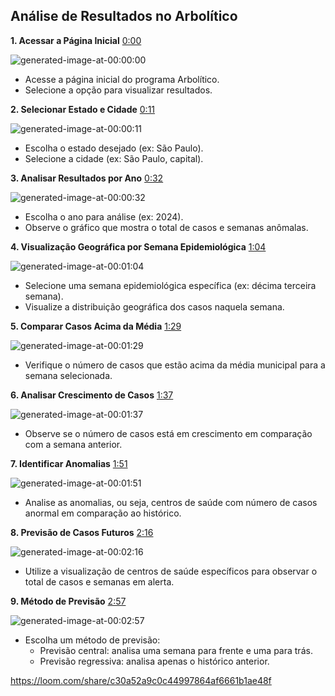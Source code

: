 ## Análise de Resultados no Arbolítico

**1. Acessar a Página Inicial** [0:00](https://loom.com/share/c30a52a9c0c44997864af6661b1ae48f?t=0)

![generated-image-at-00:00:00](https://loom.com/i/fe725123b8b04a14b063f4ddc8efddfe?workflows_screenshot=true)

- Acesse a página inicial do programa Arbolítico.
- Selecione a opção para visualizar resultados.

**2. Selecionar Estado e Cidade** [0:11](https://loom.com/share/c30a52a9c0c44997864af6661b1ae48f?t=11)

![generated-image-at-00:00:11](https://loom.com/i/dd37601651a44db790797de60c1537ac?workflows_screenshot=true)

- Escolha o estado desejado (ex: São Paulo).
- Selecione a cidade (ex: São Paulo, capital).

**3. Analisar Resultados por Ano** [0:32](https://loom.com/share/c30a52a9c0c44997864af6661b1ae48f?t=32)

![generated-image-at-00:00:32](https://loom.com/i/e1f81c8f3e264446b41e8c4b7d27f098?workflows_screenshot=true)

- Escolha o ano para análise (ex: 2024).
- Observe o gráfico que mostra o total de casos e semanas anômalas.

**4. Visualização Geográfica por Semana Epidemiológica** [1:04](https://loom.com/share/c30a52a9c0c44997864af6661b1ae48f?t=64)

![generated-image-at-00:01:04](https://loom.com/i/7ccf50f1f1bb4f5da0cee43ee8327ead?workflows_screenshot=true)

- Selecione uma semana epidemiológica específica (ex: décima terceira semana).
- Visualize a distribuição geográfica dos casos naquela semana.

**5. Comparar Casos Acima da Média** [1:29](https://loom.com/share/c30a52a9c0c44997864af6661b1ae48f?t=89)

![generated-image-at-00:01:29](https://loom.com/i/d32f89ee83234cc2afb16d829747ff10?workflows_screenshot=true)

- Verifique o número de casos que estão acima da média municipal para a semana selecionada.

**6. Analisar Crescimento de Casos** [1:37](https://loom.com/share/c30a52a9c0c44997864af6661b1ae48f?t=97)

![generated-image-at-00:01:37](https://loom.com/i/19539722c6744d68ada066d85a2fadfc?workflows_screenshot=true)

- Observe se o número de casos está em crescimento em comparação com a semana anterior.

**7. Identificar Anomalias** [1:51](https://loom.com/share/c30a52a9c0c44997864af6661b1ae48f?t=111)

![generated-image-at-00:01:51](https://loom.com/i/476a3ebfc52940e689e69793f2c23446?workflows_screenshot=true)

- Analise as anomalias, ou seja, centros de saúde com número de casos anormal em comparação ao histórico.

**8. Previsão de Casos Futuros** [2:16](https://loom.com/share/c30a52a9c0c44997864af6661b1ae48f?t=136)

![generated-image-at-00:02:16](https://loom.com/i/7cdb4a9a2c3044918436801e2a033bfd?workflows_screenshot=true)

- Utilize a visualização de centros de saúde específicos para observar o total de casos e semanas em alerta.

**9. Método de Previsão** [2:57](https://loom.com/share/c30a52a9c0c44997864af6661b1ae48f?t=177)

![generated-image-at-00:02:57](https://loom.com/i/03e037dac1cc4cda88703c16369928d9?workflows_screenshot=true)

- Escolha um método de previsão:
  - Previsão central: analisa uma semana para frente e uma para trás.
  - Previsão regressiva: analisa apenas o histórico anterior.

<https://loom.com/share/c30a52a9c0c44997864af6661b1ae48f>
